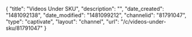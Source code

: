 {
    "title": "Videos Under SKU",
    "description": "",
    "date_created": "1481092138",
    "date_modified": "1481099212",
    "channelid": "81791047",
    "type": "captivate",
    "layout": "channel",
    "url": "\/c\/videos-under-sku\/81791047"
}